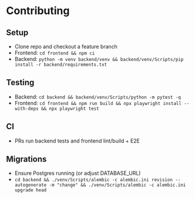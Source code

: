 # Contributing

## Setup
- Clone repo and checkout a feature branch
- Frontend: `cd frontend && npm ci`
- Backend: `python -m venv backend/venv && backend/venv/Scripts/pip install -r backend/requirements.txt`

## Testing
- Backend: `cd backend && backend/venv/Scripts/python -m pytest -q`
- Frontend: `cd frontend && npm run build && npx playwright install --with-deps && npx playwright test`

## CI
- PRs run backend tests and frontend lint/build + E2E

## Migrations
- Ensure Postgres running (or adjust DATABASE_URL)
- `cd backend && ./venv/Scripts/alembic -c alembic.ini revision --autogenerate -m "change" && ./venv/Scripts/alembic -c alembic.ini upgrade head`

